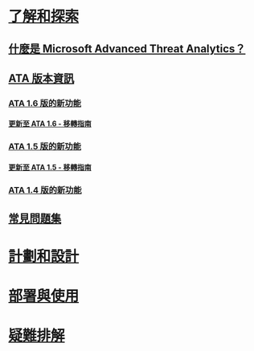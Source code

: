 # [了解和探索](what-is-ata.md)
## [什麼是 Microsoft Advanced Threat Analytics？](what-is-ata.md)
## [ATA 版本資訊](ata-release-notes.md)
### [ATA 1.6 版的新功能](whats-new-version-1.6.md)
#### [更新至 ATA 1.6 - 移轉指南](ata-update-1.6-migration-guide.md)
### [ATA 1.5 版的新功能](whats-new-version-1.5.md)
#### [更新至 ATA 1.5 - 移轉指南](ata-update-1.5-migration-guide.md)
### [ATA 1.4 版的新功能](whats-new-version-1.4.md)
## [常見問題集](ata-technical-faq.md)
# [計劃和設計](/advanced-threat-analytics/plan-design/ata-capacity-planning)
# [部署與使用](/advanced-threat-analytics/deploy-use/install-ata)
# [疑難排解](/advanced-threat-analytics/troubleshoot/troubleshooting-ata-using-logs)


<!--HONumber=Jul16_HO3-->



